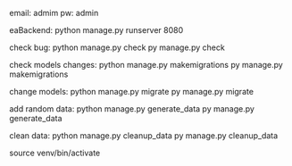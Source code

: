email: admim
pw: admin

eaBackend:
python manage.py runserver 8080

check bug:
python manage.py check
py manage.py check

check models changes:
python manage.py makemigrations
py manage.py makemigrations

change models:
python manage.py migrate
py manage.py migrate

add random data:
python manage.py generate_data
py manage.py generate_data

clean data:
python manage.py cleanup_data 
py manage.py cleanup_data 

source venv/bin/activate
